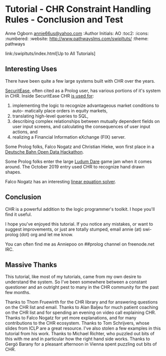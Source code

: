 Tutorial - CHR Constraint Handling Rules - Conclusion and Test
==============================================================
Anne Ogborn <annie66us@yahoo.com>
:Author Initials: AO
:toc2:
:icons:
:numbered:
:website: http://www.pathwayslms.com/swipltuts/
:theme: pathways

link:/swipltuts/index.html[Up to All Tutorials]

Interesting Uses
----------------

There have been quite a few large systems built with CHR over the years.

[SecuritEase](https://www.securitease.com/), often cited as a Prolog user, has various portions of it's system in CHR. Inside SecuritEase CHR [is used for](https://dtai.cs.kuleuven.be/projects/CHR/papers/draft_chr_survey.pdf):

1.  implementing the logic to recognize advantageous market conditions to auto-
matically place orders in equity markets,
2.  translating high-level queries to SQL,
3.  describing complex relationships between mutually dependent fields on user
input screens, and calculating the consequences of user input actions, and
4.  realizing a Financial Information eXchange (FIX) server.

Some Prolog folks, Falco Nogatz and Christian Hieke, won first place in a [Deutsche Bahn Open Data Hackathon](http://www1.informatik.uni-wuerzburg.de/en/news/single/news/improving-deutsche-bahn-with-prolog/).

Some Prolog folks enter the large [Ludum Dare](ldjam.com) game jam when it comes around. The October 2019 entry used CHR to recognize hand drawn shapes.

Falco Nogatz has an interesting [linear equation solver](https://github.com/fnogatz/CHR-Linear-Equation-Solver).


Conclusion
-----------

CHR is a powerful addition to the logic programmer's toolkit. I hope you'll find it useful.

I hope you've enjoyed this tutorial. If you notice any mistakes, or want to suggest improvements, or just are totally stumped, email annie (at) swi-prolog (dot) org and let me know.

You can often find me as Anniepoo on ##prolog channel on freenode.net IRC.

Massive Thanks
--------------

This tutorial, like most of my tutorials, came from my own desire to understand the system.
So I've been somewhere between a constant questioner and an outright pest to many in the CHR
community for the past few months.

Thanks to Thom Fruewirth for the CHR library and for answering questions on the CHR list and email. 
Thanks to Alan Baljeu for much patient coaching on the CHR list and for spending an evening on video call explaining CHR.
Thanks to Falco Nogatz for yet more explanations, and for many contributions to the CHR ecosystem.
Thanks to Tom Schrijvers, whose slides from ICLP are a great resource. I've also stolen a few examples in this tutorial from his work. 
Thanks to Michael Richter, who puzzled out bits of this with me and in particular how the right hand side works. 
Thanks to Gergö Barany for a pleasant afternoon in Vienna spent puzzling out bits of CHR.


